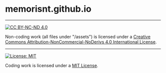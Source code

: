 # memorisnt.github.io

-----

[![CC BY-NC-ND 4.0][cc-by-nc-nd-shield]][cc-by-nc-nd]

Non-coding work (all files under "/assets") is licensed under a
[Creative Commons Attribution-NonCommercial-NoDerivs 4.0 International License][cc-by-nc-nd].

[cc-by-nc-nd]: http://creativecommons.org/licenses/by-nc-nd/4.0/
[cc-by-nc-nd-shield]: https://img.shields.io/badge/License-CC%20BY--NC--ND%204.0-lightgrey.svg

-----

[![License: MIT][mit-shield]][mit]

Coding work is licensed under a 
[MIT License][cc-by-nc-nd].

[mit]: https://opensource.org/licenses/MIT
[mit-shield]: https://img.shields.io/badge/License-MIT-yellow.svg
